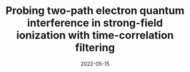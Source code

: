 ---
title: "Probing two-path electron quantum interference in strong-field ionization with time-correlation filtering"
collection: publications
permalink: " /publication/2022-05-15-Time Correlation Filtering Reveals Two-Path Electron Quantum Interference in Strong-Field Ionization"
date: 2022-05-15
venue: 'Phys. Rev. A'
paperurl: 'https://journals.aps.org/pra/abstract/10.1103/PhysRevA.106.033118'
citation: 'Nicholas Werby, Andrew S. Maxwell, Ruaridh Forbes, Carla Figueira de Morisson Faria, Philip H. Bucksbaum Phys. Rev. A 106, 033118  (2022)'
---
